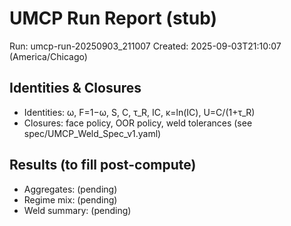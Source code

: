 # UMCP Run Report (stub)
Run: umcp-run-20250903_211007
Created: 2025-09-03T21:10:07 (America/Chicago)

## Identities & Closures
- Identities: ω, F=1−ω, S, C, τ_R, IC, κ=ln(IC), U=C/(1+τ_R)
- Closures: face policy, OOR policy, weld tolerances (see spec/UMCP_Weld_Spec_v1.yaml)

## Results (to fill post-compute)
- Aggregates: (pending)
- Regime mix: (pending)
- Weld summary: (pending)
